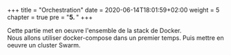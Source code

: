 +++
title = "Orchestration"
date = 2020-06-14T18:01:59+02:00
weight = 5
chapter = true
pre = "<b>5. </b>"
+++

Cette partie met en oeuvre l'ensemble de la stack de Docker.  
Nous allons utiliser docker-compose dans un premier temps.
Puis mettre en oeuvre un cluster Swarm.
